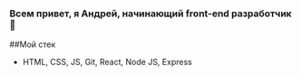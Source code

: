 ### Всем привет, я Андрей, начинающий front-end разработчик 👋

##Мой стек

- HTML, CSS, JS, Git, React, Node JS, Express
<!--
**AV365/AV365** is a ✨ _special_ ✨ repository because its `README.md` (this file) appears on your GitHub profile.



- Интересуют проекты, связанные с улучшением бизнес-про
- 🌱 I’m currently learning ...
- 👯 I’m looking to collaborate on ...
- 🤔 I’m looking for help with ...
- 💬 Ask me about ...
- 📫 How to reach me: ...
- 😄 Pronouns: ...
- ⚡ Fun fact: ...
-->
